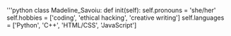 '''python
class Madeline_Savoiu:
  def init(self):
    self.pronouns = 'she/her'
    self.hobbies = ['coding', 'ethical hacking', 'creative writing']
    self.languages = ['Python', 'C++', 'HTML/CSS', 'JavaScript']

<!---👋 Hello! I'm Madeline, a second-year Computer Science student at CSU Fullerton.

<!--- 🐍 Currently I mainly work with Python, but I'm also dabbling in JavaScript and C++.

<!--- ### Hi there 👋

**msavoiu/msavoiu** is a ✨ _special_ ✨ repository because its `README.md` (this file) appears on your GitHub profile. --->

<!--- [![msavoiu github stats](https://github-readme-stats.vercel.app/api?username=msavoiu)](https://github.com/msavoiu/github-readme-stats) --->

<!---[![top languages](https://github-readme-stats.vercel.app/api/top-langs/?username=msavoiu)](https://github.com/msavoiu/github-readme-stats)--->

<!---Here are some ideas to get you started:

- 🔭 I’m currently working on ...
- 🌱 I’m currently learning ...
- 👯 I’m looking to collaborate on ...
- 🤔 I’m looking for help with ...
- 💬 Ask me about ...
- 📫 How to reach me: ...--->
<!---#### 💬 Languages:--->
<!---![python badge](https://img.shields.io/badge/-Python-3776AB?logo=python&logoColor=white)
![cpp badge](https://img.shields.io/badge/-C++-00599C?logo=cplusplus&logoColor=white)
![bash badge](https://img.shields.io/badge/-BASH-4EAA25?logo=gnu-bash&logoColor=white)--->
<!---#### 🔧 Tools:
![vscode badge](https://img.shields.io/badge/-VSCode-007ACC?logo=visual%20studio%20code&logoColor=white)
![flask](https://img.shields.io/badge/-Flask-000000?logo=flask&logoColor=white)
![ae](https://img.shields.io/badge/-After%20Effects%20CC-9999FF?logo=adobe%20after%20effects&logoColor=white)
#### 🖥️ Operating Systems:
![windows](https://img.shields.io/badge/-Windows%2010/11-0078D4?logo=windows&logoColor=white)
![ubuntu](https://img.shields.io/badge/-Linux%20(Ubuntu)-E95420?logo=ubuntu&logoColor=white)
![kali](https://img.shields.io/badge/-Linux%20(Kali)-557C94?logo=kali%20linux&logoColor=white)--->
<!---- ⚡ Fun fact: ...--->
